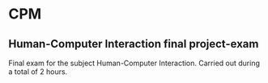 # CPM
## Human-Computer Interaction final project-exam
Final exam for the subject Human-Computer Interaction. Carried out during a total of 2 hours.
